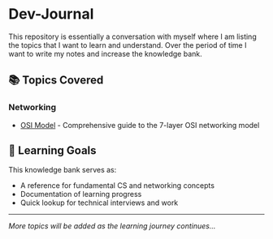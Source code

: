 # Dev-Journal

This repository is essentially a conversation with myself where I am listing the topics that I want to learn and understand. Over the period of time I want to write my notes and increase the knowledge bank.

## 📚 Topics Covered

### Networking
- [OSI Model](./networking/osi-model.md) - Comprehensive guide to the 7-layer OSI networking model

## 🎯 Learning Goals

This knowledge bank serves as:
- A reference for fundamental CS and networking concepts
- Documentation of learning progress
- Quick lookup for technical interviews and work

---
*More topics will be added as the learning journey continues...*
